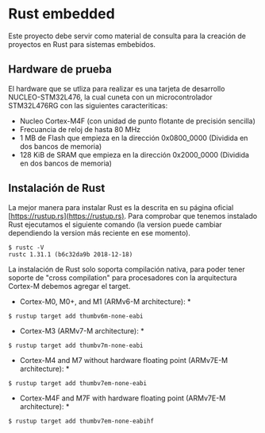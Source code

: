 # Rust embedded

Este proyecto debe servir como material de consulta para la creación de proyectos en Rust para sistemas embebidos. 

## Hardware de prueba

El hardware que se utliza para realizar es una tarjeta de desarrollo NUCLEO-STM32L476, la cual cuneta con un microcontrolador STM32L476RG con las siguientes caracteriticas:

* Nucleo Cortex-M4F (con unidad de punto flotante de precisión sencilla)
* Frecuancia de reloj de hasta 80 MHz
* 1 MB de Flash que empieza en la dirección 0x0800_0000 (Dividida en dos bancos de memoria)
* 128 KiB de SRAM que empieza en la dirección 0x2000_0000 (Dividida en dos bancos de memoria)

## Instalación de Rust

La mejor manera para instalar Rust es la descrita en su página oficial [https://rustup.rs](https://rustup.rs). Para comprobar que tenemos instalado Rust ejecutamos el siguiente comando (la version puede cambiar dependiendo la version más reciente en ese momento).

~~~
$ rustc -V
rustc 1.31.1 (b6c32da9b 2018-12-18)
~~~

La instalación de Rust solo soporta compilación nativa, para poder tener soporte de "cross compilation" para procesadores con la arquitectura Cortex-M debemos agregar el target.

* Cortex-M0, M0+, and M1 (ARMv6-M architecture): *
~~~
$ rustup target add thumbv6m-none-eabi
~~~

* Cortex-M3 (ARMv7-M architecture): *
~~~
$ rustup target add thumbv7m-none-eabi
~~~

* Cortex-M4 and M7 without hardware floating point (ARMv7E-M architecture): *
~~~
$ rustup target add thumbv7em-none-eabi
~~~

* Cortex-M4F and M7F with hardware floating point (ARMv7E-M architecture): *
~~~
$ rustup target add thumbv7em-none-eabihf
~~~


